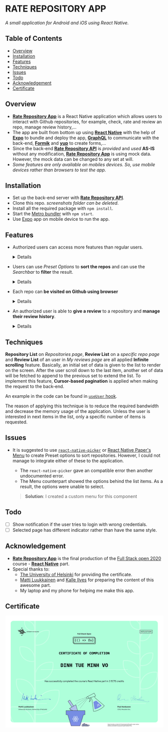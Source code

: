 # RATE REPOSITORY APP
_A small application for Android and iOS using React Native._  

## Table of Contents
- [Overview](#Overview)
- [Installation](#Installation)
- [Features](#Features)
- [Techniques](#Techniques)
- [Issues](#Issues)
- [Todo](#Todo)
- [Acknowledgement](#Acknowledgement)
- [Certificate](#Certificate)

## Overview
- [**Rate Repository App**][repo-link] is a React Native application which allows users to interact with Github repositories, for example, check, rate and review an repo, manage review history,...  
- The app are built from bottom up using [**React Native**][react-native-website] with the help of [**Expo**][expo-website] to bundle and deploy the app, [**GraphQL**][graphql-website] to communicate with the back-end, [**Formik**][formik-website] and [**yup**][yup-repo-link] to create forms,...
-  Since the back-end [**Rate Repository API**][back-end-repo] is _provided_ and _used_ **AS-IS** without any modification, [**Rate Repository App**][repo-link] is using mock data. However, the mock data can be changed to any set at will.
- _Some features are only available on mobiles devices. So, use mobile devices rather than browsers to test the app._

## Installation
- Set up the back-end server with [**Rate Repository API**][back-end-repo].
- Clone this repo. _screenshots folder can be deleted_.
- Install all the required package with `npm install`.
- Start the [Metro bundler][metro-bundler-website] with `npm start`.
- Use [Expo][expo-website] app on mobile device to run the app.

## Features
- Authorized users can access more features than regular users.   

  <details>

  | Regular user | Authorized user |
  | --- | --- |
  | ![Repository list](./screenshots/01_regular_user.jpg "Repository list") | ![Repository list](./screenshots/02_authorized_user.jpg "Repository list") |

  </details>

- Users can use _Preset Options_ to **sort the repos** and can use the _Searchbar_ to **filter** the result.  

  <details>

  | Preset options | Searchbar |
  | --- | --- | 
  | ![Sort presets](./screenshots/03_sort_presets.jpg "Sort presets") | ![Searchbar](./screenshots/04_searchbar.jpg "Searchbar") |   

  </details>

- Each repo can **be visited on Github using browser**    

  <details>

  ![Repository Information](./screenshots/05_repository_info.jpg "Repository Information")

  </details>

- An authorized user is able to **give a review** to a repository and **manage their review history**.   

  <details>   

  | Create a Review | Result | My reviews |
  | --- | --- | --- |
  | ![Create a Review](./screenshots/06_review_input.jpg "Create a Review") | ![Result](./screenshots/07_reviewed_repo.jpg "Result") | ![My reviews](./screenshots/08_my_reviews.jpg "My reviews") |  

  </details>

## Techniques
**Repository List** on _Repositories page_, **Review List** on a _specific repo page_ and **Review List** of an user in _My reviews page_ are all applied **Infinite scrolling** feature. Basically, an initial set of data is given to the list to render on the screen. After the user scroll down to the last item, another set of data will be fetched to append to the previous set to extend the list. To implement this feature, **Cursor-based pagination** is applied when making the request to the back-end.     

An example in the code can be found in [`useUser` hook][useUser-hook-link].  

The reason of applying this technique is to reduce the required bandwidth and decrease the memory usage of the application. Unless the user is interested in next items in the list, only a specific number of items is requested.

## Issues
- It is suggested to use [`react-native-picker`][rnp-link] or [React Native Paper's Menu][rnp-menu-link] to create Preset options to sort repositories. However, I could not manage to integrate either of these to the application.   
  - The `react-native-picker` gave an compatible error then another undocumented error.
  - The Menu counterpart showed the options behind the list items. As a result, the options were unable to select.   

  >**Solution**: I created a custom menu for this component

## Todo
- [ ] Show notification if the user tries to login with wrong credentials.
- [ ] Selected page has different indicator rather than have the same style.

## Acknowledgement
- [**Rate Repository App**][repo-link] is the final production  of the [Full Stack open 2020][fullstack-course-link] course - [**React Native**][part-10-link] part.
- Special thanks to:  
  - [The University of Helsinki][helsinki-uni-link] for providing the certificate.
  - [Matti Luukkainen][matti-github-link] and [Kalle Ilves][kalle-github-link] for preparing the content of this awesome part.
  - My laptop and my phone for helping me make this app.

## Certificate
![Certificate](./screenshots/09_certificate-reactnative.png "Certificate")


[repo-link]: https://github.com/minhvo-dev/MOOC.fi-React-Native-2020 "Repo link"  
[react-native-website]: https://reactnative.dev/ "React Native website"
[expo-website]: https://expo.io/ "Expo website"
[graphql-website]: https://graphql.org/ "GraphQL website"
[back-end-repo]: https://github.com/Kaltsoon/rate-repository-api 
[metro-bundler-website]: https://facebook.github.io/metro/ "Metro website"
[useUser-hook-link]: https://github.com/minhvo-dev/MOOC.fi-React-Native-2020/blob/master/src/hooks/useUser.js
[formik-website]: https://formik.org/docs/overview "Formik website"
[yup-repo-link]: https://github.com/jquense/yup "yup repo"
[rnp-link]: https://www.npmjs.com/package/react-native-picker-select
[rnp-menu-link]: https://callstack.github.io/react-native-paper/menu.html

[part-10-link]: https://fullstackopen.com/en/part10 "React Native Course link"   
[fullstack-course-link]: https://fullstackopen.com/en/ "Full Stack 2020 Course link"   
[helsinki-uni-link]: https://www.helsinki.fi/fi "The University of Helsinki website"
[matti-github-link]: https://github.com/mluukkai   
[kalle-github-link]: https://github.com/Kaltsoon

